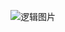 ![逻辑图片](https://images2018.cnblogs.com/blog/471426/201808/471426-20180806134355388-167315766.png)











